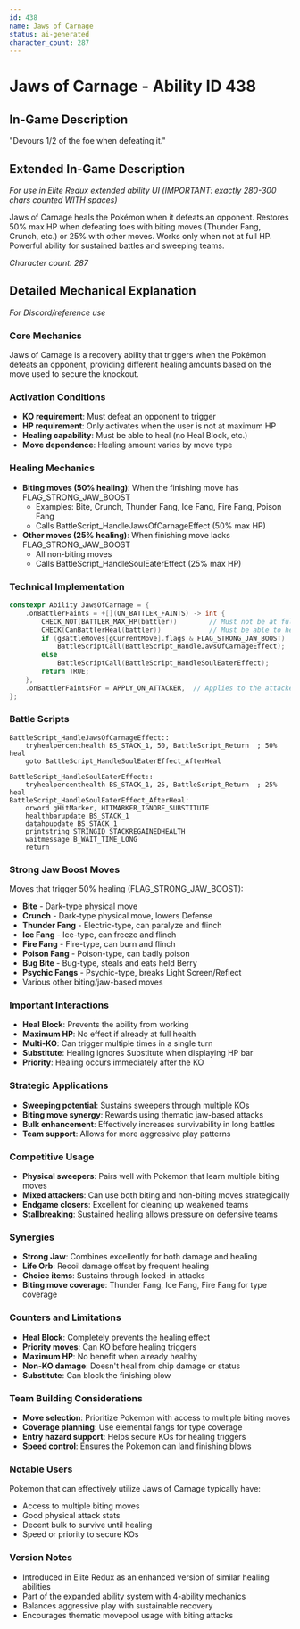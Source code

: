 ```yaml
---
id: 438
name: Jaws of Carnage
status: ai-generated
character_count: 287
---
```


# Jaws of Carnage - Ability ID 438

## In-Game Description
"Devours 1/2 of the foe when defeating it."

## Extended In-Game Description
*For use in Elite Redux extended ability UI (IMPORTANT: exactly 280-300 chars counted WITH spaces)*

Jaws of Carnage heals the Pokémon when it defeats an opponent. Restores 50% max HP when defeating foes with biting moves (Thunder Fang, Crunch, etc.) or 25% with other moves. Works only when not at full HP. Powerful ability for sustained battles and sweeping teams.

*Character count: 287*

## Detailed Mechanical Explanation
*For Discord/reference use*

### Core Mechanics
Jaws of Carnage is a recovery ability that triggers when the Pokémon defeats an opponent, providing different healing amounts based on the move used to secure the knockout.

### Activation Conditions
- **KO requirement**: Must defeat an opponent to trigger
- **HP requirement**: Only activates when the user is not at maximum HP
- **Healing capability**: Must be able to heal (no Heal Block, etc.)
- **Move dependence**: Healing amount varies by move type

### Healing Mechanics
- **Biting moves (50% healing)**: When the finishing move has FLAG_STRONG_JAW_BOOST
  - Examples: Bite, Crunch, Thunder Fang, Ice Fang, Fire Fang, Poison Fang
  - Calls BattleScript_HandleJawsOfCarnageEffect (50% max HP)
- **Other moves (25% healing)**: When finishing move lacks FLAG_STRONG_JAW_BOOST  
  - All non-biting moves
  - Calls BattleScript_HandleSoulEaterEffect (25% max HP)

### Technical Implementation
```c
constexpr Ability JawsOfCarnage = {
    .onBattlerFaints = +[](ON_BATTLER_FAINTS) -> int {
        CHECK_NOT(BATTLER_MAX_HP(battler))        // Must not be at full HP
        CHECK(CanBattlerHeal(battler))            // Must be able to heal
        if (gBattleMoves[gCurrentMove].flags & FLAG_STRONG_JAW_BOOST)
            BattleScriptCall(BattleScript_HandleJawsOfCarnageEffect);  // 50% heal
        else
            BattleScriptCall(BattleScript_HandleSoulEaterEffect);      // 25% heal
        return TRUE;
    },
    .onBattlerFaintsFor = APPLY_ON_ATTACKER,  // Applies to the attacker
};
```

### Battle Scripts
```assembly
BattleScript_HandleJawsOfCarnageEffect::
    tryhealpercenthealth BS_STACK_1, 50, BattleScript_Return  ; 50% heal
    goto BattleScript_HandleSoulEaterEffect_AfterHeal

BattleScript_HandleSoulEaterEffect::
    tryhealpercenthealth BS_STACK_1, 25, BattleScript_Return  ; 25% heal
BattleScript_HandleSoulEaterEffect_AfterHeal:
    orword gHitMarker, HITMARKER_IGNORE_SUBSTITUTE
    healthbarupdate BS_STACK_1
    datahpupdate BS_STACK_1
    printstring STRINGID_STACKREGAINEDHEALTH
    waitmessage B_WAIT_TIME_LONG
    return
```

### Strong Jaw Boost Moves
Moves that trigger 50% healing (FLAG_STRONG_JAW_BOOST):
- **Bite** - Dark-type physical move
- **Crunch** - Dark-type physical move, lowers Defense
- **Thunder Fang** - Electric-type, can paralyze and flinch
- **Ice Fang** - Ice-type, can freeze and flinch
- **Fire Fang** - Fire-type, can burn and flinch
- **Poison Fang** - Poison-type, can badly poison
- **Bug Bite** - Bug-type, steals and eats held Berry
- **Psychic Fangs** - Psychic-type, breaks Light Screen/Reflect
- Various other biting/jaw-based moves

### Important Interactions
- **Heal Block**: Prevents the ability from working
- **Maximum HP**: No effect if already at full health
- **Multi-KO**: Can trigger multiple times in a single turn
- **Substitute**: Healing ignores Substitute when displaying HP bar
- **Priority**: Healing occurs immediately after the KO

### Strategic Applications
- **Sweeping potential**: Sustains sweepers through multiple KOs
- **Biting move synergy**: Rewards using thematic jaw-based attacks
- **Bulk enhancement**: Effectively increases survivability in long battles
- **Team support**: Allows for more aggressive play patterns

### Competitive Usage
- **Physical sweepers**: Pairs well with Pokemon that learn multiple biting moves
- **Mixed attackers**: Can use both biting and non-biting moves strategically
- **Endgame closers**: Excellent for cleaning up weakened teams
- **Stallbreaking**: Sustained healing allows pressure on defensive teams

### Synergies
- **Strong Jaw**: Combines excellently for both damage and healing
- **Life Orb**: Recoil damage offset by frequent healing
- **Choice items**: Sustains through locked-in attacks
- **Biting move coverage**: Thunder Fang, Ice Fang, Fire Fang for type coverage

### Counters and Limitations
- **Heal Block**: Completely prevents the healing effect
- **Priority moves**: Can KO before healing triggers
- **Maximum HP**: No benefit when already healthy
- **Non-KO damage**: Doesn't heal from chip damage or status
- **Substitute**: Can block the finishing blow

### Team Building Considerations
- **Move selection**: Prioritize Pokemon with access to multiple biting moves
- **Coverage planning**: Use elemental fangs for type coverage
- **Entry hazard support**: Helps secure KOs for healing triggers
- **Speed control**: Ensures the Pokemon can land finishing blows

### Notable Users
Pokemon that can effectively utilize Jaws of Carnage typically have:
- Access to multiple biting moves
- Good physical attack stats
- Decent bulk to survive until healing
- Speed or priority to secure KOs

### Version Notes
- Introduced in Elite Redux as an enhanced version of similar healing abilities
- Part of the expanded ability system with 4-ability mechanics
- Balances aggressive play with sustainable recovery
- Encourages thematic movepool usage with biting attacks